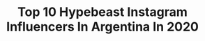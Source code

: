 ---
title: Top 10 Hypebeast Instagram Influencers In Argentina In 2020
description: >-
  Find top hypebeast Instagram influencers in Argentina in 2020. Most popular hashtags: #hypebeast #ig #buenosaires #argentina.
platform: Instagram
profiles:
  - username: "ph.meni"
    fullname: >-
      P H O T O G R A P H Y
    location: "Argentina"
    followers: 6537
    engagement: 985
    commentsToLikes: 0.093829
    avatar: "https://scontent-amt2-1.cdninstagram.com/v/t51.2885-19/s320x320/67442440_2463481500380015_4789074610203131904_n.jpg?_nc_ht=scontent-amt2-1.cdninstagram.com&_nc_ohc=48T6oa3yQ4sAX-jSP2y&oh=f4d61b136887fd8065a4f221dd6203fa&oe=5EBB3ECA"
    verified: false
    hashtags: "#loves, #artofvisuals, #natureaddict, #exploremore"
  - username: "adelselphoto"
    fullname: >-
      Agustin del Sel
    location: "Argentina"
    followers: 15779
    engagement: 806
    commentsToLikes: 0.038704
    avatar: "https://scontent-amt2-1.cdninstagram.com/v/t51.2885-19/s320x320/71182979_741004036310877_446706388677165056_n.jpg?_nc_ht=scontent-amt2-1.cdninstagram.com&_nc_ohc=8RS4Imvw5nQAX-Rmu0y&oh=4320d705449f2cb0b4368fccfe287f9c&oe=5EBAEBB2"
    verified: false
    hashtags: "#makeportraits, #lookoftheday, #ig, #bleachmyfilm"
  - username: "srbuenosairesph"
    fullname: >-
      Martín de sousa
    location: "Argentina"
    followers: 18672
    engagement: 229
    commentsToLikes: 0.076605
    avatar: "https://scontent-ams4-1.cdninstagram.com/v/t51.2885-19/s320x320/37112007_672141649787930_8961222828133187584_n.jpg?_nc_ht=scontent-ams4-1.cdninstagram.com&_nc_ohc=IrbEQ4Qq49AAX_7h94D&oh=71fd7b2e4bc17957fac87409477d5d20&oe=5EB96E3B"
    verified: false
    hashtags: "#mkexplore, #visualambassadors, #streetshared, #hypebeast"
  - username: "agussarmientoo"
    fullname: >-
      𝑨𝒈𝒖𝒔𝒕𝒊𝒏𝒂 𝑺𝒂𝒓𝒎𝒊𝒆𝒏𝒕𝒐
    location: "Argentina"
    followers: 3054
    engagement: 989
    commentsToLikes: 0.092656
    avatar: "https://scontent-lhr8-1.cdninstagram.com/v/t51.2885-19/s320x320/72920919_465628414373524_8627017515727323136_n.jpg?_nc_ht=scontent-lhr8-1.cdninstagram.com&_nc_ohc=Ynm2oFXBEhYAX__aFq3&oh=b0f2fc5bc9a84156666b641a77010790&oe=5EBB4C6C"
    verified: false
    hashtags: "#care, #portrait, #model, #discoverportrait"
  - username: "jaydelysmusic"
    fullname: >-
      Jay de Lys
    location: "Argentina"
    followers: 17169
    engagement: 774
    commentsToLikes: 0.089546
    avatar: "https://scontent-ams4-1.cdninstagram.com/v/t51.2885-19/s320x320/69129388_542542389832367_3261207511537025024_n.jpg?_nc_ht=scontent-ams4-1.cdninstagram.com&_nc_ohc=SZTXm80fQqQAX_WcyMo&oh=1c56b3cb373db7490fe942909cbbde95&oe=5EBAAFE0"
    verified: false
    hashtags: "#housemusic, #party, #ibiza, #night"
  - username: "jp.audiovisual"
    fullname: >-
      Filmaker / JP.Audiovisual
    location: "Argentina"
    followers: 2758
    engagement: 1142
    commentsToLikes: 0.043606
    avatar: "https://scontent-lhr8-1.cdninstagram.com/v/t51.2885-19/s320x320/82980063_581247702463025_6933826431369609216_n.jpg?_nc_ht=scontent-lhr8-1.cdninstagram.com&_nc_ohc=jOh0B4CmdmEAX9yZwVq&oh=aed0204b96fe0b1ccc671bafc734dc6b&oe=5EB8B94C"
    verified: false
    hashtags: "#emprendimientos, #tbt, #nikesportswear, #raperos"
  - username: "josepereyralucena"
    fullname: >-
      Jose Pereyra Lucena
    location: "Argentina"
    followers: 9917
    engagement: 680
    commentsToLikes: 0.084503
    avatar: "https://scontent-lhr8-1.cdninstagram.com/v/t51.2885-19/s320x320/88200722_650297795758483_564732970439540736_n.jpg?_nc_ht=scontent-lhr8-1.cdninstagram.com&_nc_ohc=SjaIoRvKmisAX9KUVGx&oh=85a99f87125e1f64c4c14749c0a9bf7b&oe=5EBC65ED"
    verified: false
    hashtags: "#destinationwedding, #longexpo, #profile, #focalmarke"
  - username: "gusariase"
    fullname: >-
      ɢᴜs ᴀʀɪᴀs
    location: "Argentina"
    followers: 20078
    engagement: 613
    commentsToLikes: 0.029893
    avatar: "https://scontent-lhr8-1.cdninstagram.com/v/t51.2885-19/s320x320/62005485_365464870696752_2879165218460532736_n.jpg?_nc_ht=scontent-lhr8-1.cdninstagram.com&_nc_ohc=VhpT-5dR0PMAX9mbRTR&oh=4642b4c3a4378928ab5dcc3a1e6b481f&oe=5EB67D61"
    verified: false
    hashtags: "#travelwhitlux, #roadtrip, #travellerspath, #earthfocus"
  - username: "fermcarrizo"
    fullname: >-
      Fernando Martín Carrizo
    location: "Argentina"
    followers: 10208
    engagement: 441
    commentsToLikes: 0.052562
    avatar: "https://scontent-lhr8-1.cdninstagram.com/v/t51.2885-19/s320x320/70247506_1670335319766715_5780756758980984832_n.jpg?_nc_ht=scontent-lhr8-1.cdninstagram.com&_nc_ohc=nUXcEJ03DjEAX8HP0J7&oh=9a9c73a5a8f1e9f36b57f8823b313981&oe=5EB99B5D"
    verified: false
    hashtags: "#valentinesday2020, #buenosairesgram, #wildlifeplanet, #sunriselove"
  - username: "jaun_oner"
    fullname: >-
      
    location: "Argentina"
    followers: 2588
    engagement: 1289
    commentsToLikes: 0.067821
    avatar: "https://instagram.fbkk5-5.fna.fbcdn.net/v/t51.2885-19/s320x320/85206046_478070086195252_9101808231696564224_n.jpg?_nc_ht=instagram.fbkk5-5.fna.fbcdn.net&_nc_ohc=64f_ajV--ywAX_4PHaJ&oh=10a5066b00071eec826a2657c9a0fc03&oe=5E9E23A8"
    verified: false
    hashtags: "#airmaxviews, #complexsneakers, #canoneos, #canonphotography"
---